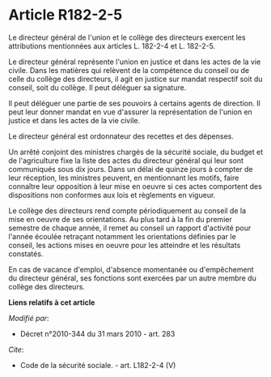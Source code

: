 # Article R182-2-5

Le directeur général de l'union et le collège des directeurs exercent les attributions mentionnées aux articles L. 182-2-4 et
L. 182-2-5.

Le directeur général représente l'union en justice et dans les actes de la vie civile. Dans les matières qui relèvent de la
compétence du conseil ou de celle du collège des directeurs, il agit en justice sur mandat respectif soit du conseil, soit du
collège. Il peut déléguer sa signature. 

Il peut déléguer une partie de ses pouvoirs à certains agents de direction. Il peut leur donner mandat en vue d'assurer la
représentation de l'union en justice et dans les actes de la vie civile. 

Le directeur général est ordonnateur des recettes et des dépenses. 

Un arrêté conjoint des ministres chargés de la sécurité sociale, du budget et de l'agriculture fixe la liste des actes du
directeur général qui leur sont communiqués sous dix jours. Dans un délai de quinze jours à compter de leur réception, les
ministres peuvent, en mentionnant les motifs, faire connaître leur opposition à leur mise en oeuvre si ces actes comportent
des dispositions non conformes aux lois et règlements en vigueur. 

Le collège des directeurs rend compte périodiquement au conseil de la mise en oeuvre de ses orientations. Au plus tard à la
fin du premier semestre de chaque année, il remet au conseil un rapport d'activité pour l'année écoulée retraçant notamment
les orientations définies par le conseil, les actions mises en oeuvre pour les atteindre et les résultats constatés. 

En cas de vacance d'emploi, d'absence momentanée ou d'empêchement du directeur général, ses fonctions sont exercées par un
autre membre du collège des directeurs.

**Liens relatifs à cet article**

_Modifié par_:

  - Décret n°2010-344 du 31 mars 2010 - art. 283

_Cite_:

  - Code de la sécurité sociale. - art. L182-2-4 (V)

